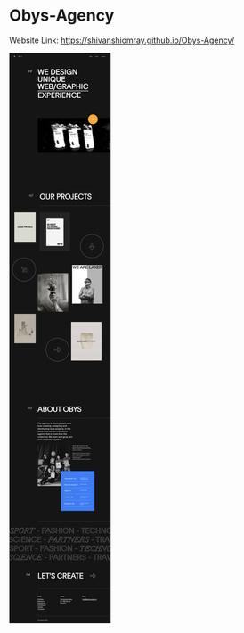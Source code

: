 # Obys-Agency
Website Link: https://shivanshiomray.github.io/Obys-Agency/

![Obys-Agency](https://raw.githubusercontent.com/ShivanshiOmray/Obys-Agency/main/assets/img.png)
